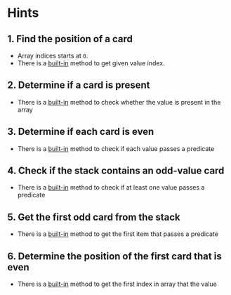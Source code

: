# Hints

## 1. Find the position of a card

- Array indices starts at `0`.
- There is a [built-in][indexof_method_docs] method to get given value index.

## 2. Determine if a card is present

- There is a [built-in][includes_method_docs] method to check whether the value is present in the array

## 3. Determine if each card is even

- There is a [built-in][every_method_docs] method to check if each value passes a predicate

## 4. Check if the stack contains an odd-value card

- There is a [built-in][some_method_docs] method to check if at least one value passes a predicate

## 5. Get the first odd card from the stack

- There is a [built-in][find_method_docs] method to get the first item that passes a predicate

## 6. Determine the position of the first card that is even

- There is a [built-in][findindex_method_docs] method to get the first index in array that the value

[indexof_method_docs]: https://developer.mozilla.org/en-US/docs/Web/JavaScript/Reference/Global_Objects/Array/indexOf
[includes_method_docs]: https://developer.mozilla.org/en-US/docs/Web/JavaScript/Reference/Global_Objects/Array/includes
[every_method_docs]: https://developer.mozilla.org/en-US/docs/Web/JavaScript/Reference/Global_Objects/Array/every
[some_method_docs]: https://developer.mozilla.org/en-US/docs/Web/JavaScript/Reference/Global_Objects/Array/some
[find_method_docs]: https://developer.mozilla.org/en-US/docs/Web/JavaScript/Reference/Global_Objects/Array/find
[findindex_method_docs]: https://developer.mozilla.org/en-US/docs/Web/JavaScript/Reference/Global_Objects/Array/findIndex

